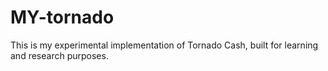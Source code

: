 # MY-tornado
This is my experimental implementation of Tornado Cash, built for learning and research purposes.